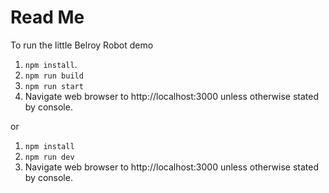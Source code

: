 # Read Me

To run the little Belroy Robot demo

1. `npm install`.
2. `npm run build`
3. `npm run start`
4. Navigate web browser to http://localhost:3000 unless otherwise stated by console.

or

1. `npm install`
2. `npm run dev`
3. Navigate web browser to http://localhost:3000 unless otherwise stated by console.
